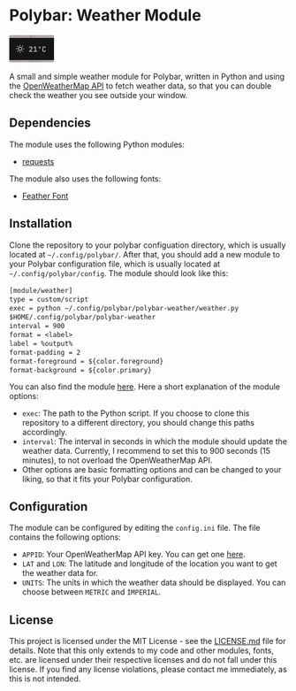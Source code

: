 # Polybar: Weather Module

![Weather Module](/other/images/weather-module.png)

A small and simple weather module for Polybar, written in Python and using the [OpenWeatherMap API](https://openweathermap.org/api) to fetch weather data, so that you can double check the weather you see outside your window.

## Dependencies

The module uses the following Python modules:
- [requests](https://pypi.org/project/requests/)

The module also uses the following fonts:
- [Feather Font](https://github.com/AT-UI/feather-font)

## Installation

Clone the repository to your polybar configuation directory, which is usually located at `~/.config/polybar/`.
After that, you should add a new module to your Polybar configuration file, which is usually located at `~/.config/polybar/config`. The module should look like this:

```
[module/weather]
type = custom/script
exec = python ~/.config/polybar/polybar-weather/weather.py $HOME/.config/polybar/polybar-weather
interval = 900 
format = <label>
label = %output%
format-padding = 2
format-foreground = ${color.foreground}
format-background = ${color.primary}

```

You can also find the module [here](/module.ini). Here a short explanation of the module options:
- `exec`: The path to the Python script. If you choose to clone this repository to a different directory, you should change this paths accordingly.
- `interval`: The interval in seconds in which the module should update the weather data. Currently, I recommend to set this to 900 seconds (15 minutes), to not overload the OpenWeatherMap API.
- Other options are basic formatting options and can be changed to your liking, so that it fits your Polybar configuration.


## Configuration

The module can be configured by editing the `config.ini` file. The file contains the following options:

- `APPID`: Your OpenWeatherMap API key. You can get one [here](https://openweathermap.org/).
- `LAT` and `LON`: The latitude and longitude of the location you want to get the weather data for.
- `UNITS`: The units in which the weather data should be displayed. You can choose between `METRIC` and `IMPERIAL`.

## License

This project is licensed under the MIT License - see the [LICENSE.md](/LICENSE.md) file for details. Note that this only extends to my code and other modules, fonts, etc. are licensed under their respective licenses and do not fall under this license. If you find any license violations, please contact me immediately, as this is not intended.